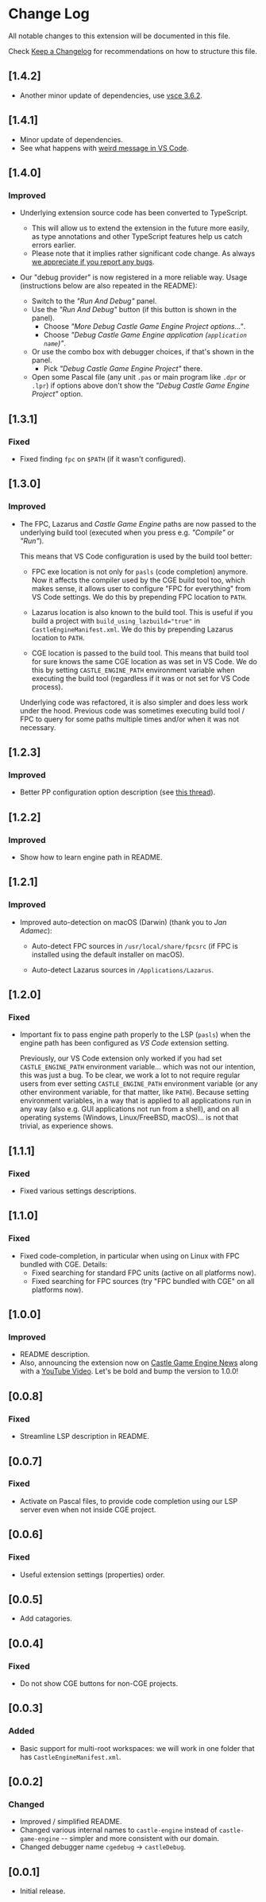 # Change Log

All notable changes to this extension will be documented in this file.

Check [Keep a Changelog](http://keepachangelog.com/) for recommendations on how to structure this file.

<!-- ## [Unreleased] -->

## [1.4.2]

- Another minor update of dependencies, use [vsce 3.6.2](https://www.npmjs.com/package/@vscode/vsce).

## [1.4.1]

- Minor update of dependencies.
- See what happens with [weird message in VS Code](https://forum.castle-engine.io/t/vs-code-extension-no-longer-avaliable/2025/2).

## [1.4.0]

### Improved

- Underlying extension source code has been converted to TypeScript.
    - This will allow us to extend the extension in the future more easily, as type annotations and other TypeScript features help us catch errors earlier.
    - Please note that it implies rather significant code change. As always [we appreciate if you report any bugs](https://github.com/castle-engine/castle-engine-vscode).

- Our "debug provider" is now registered in a more reliable way. Usage (instructions below are also repeated in the README):
    - Switch to the _"Run And Debug"_ panel.
    - Use the _"Run And Debug"_ button (if this button is shown in the panel).
        - Choose _"More Debug Castle Game Engine Project options..."_.
        - Choose _"Debug Castle Game Engine application (`application name`)"_.
    - Or use the combo box with debugger choices, if that's shown in the panel.
        - Pick _"Debug Castle Game Engine Project"_ there.
    - Open some Pascal file (any unit `.pas` or main program like `.dpr` or `.lpr`) if options above don't show the _"Debug Castle Game Engine Project"_ option.

## [1.3.1]

### Fixed

- Fixed finding `fpc` on `$PATH` (if it wasn't configured).

## [1.3.0]

### Improved

- The FPC, Lazarus and _Castle Game Engine_ paths are now passed to the underlying build tool (executed when you press e.g. _"Compile"_ or _"Run"_).

    This means that VS Code configuration is used by the build tool better:

    - FPC exe location is not only for `pasls` (code completion) anymore. Now it affects the compiler used by the CGE build tool too, which makes sense, it allows user to configure "FPC for everything" from VS Code settings. We do this by prepending FPC location to `PATH`.

    - Lazarus location is also known to the build tool. This is useful if you build a project with `build_using_lazbuild="true"` in `CastleEngineManifest.xml`. We do this by prepending Lazarus location to `PATH`.

    - CGE location is passed to the build tool. This means that build tool for sure knows the same CGE location as was set in VS Code. We do this by setting `CASTLE_ENGINE_PATH` environment variable when executing the build tool (regardless if it was or not set for VS Code process).

    Underlying code was refactored, it is also simpler and does less work under the hood. Previous code was sometimes executing build tool / FPC to query for some paths multiple times and/or when it was not necessary.

## [1.2.3]

### Improved

- Better PP configuration option description (see [this thread](https://forum.castle-engine.io/t/i-cant-compile-with-visual-code/1342)).

## [1.2.2]

### Improved

- Show how to learn engine path in README.

## [1.2.1]

### Improved

- Improved auto-detection on macOS (Darwin) (thank you to _Jan Adamec_):

    - Auto-detect FPC sources in `/usr/local/share/fpcsrc` (if FPC is installed using the default installer on macOS).

    - Auto-detect Lazarus sources in `/Applications/Lazarus`.

## [1.2.0]

### Fixed

- Important fix to pass engine path properly to the LSP (`pasls`) when the engine path has been configured as _VS Code_ extension setting.

    Previously, our VS Code extension only worked if you had set `CASTLE_ENGINE_PATH` environment variable... which was not our intention, this was just a bug. To be clear, we work a lot to not require regular users from ever setting `CASTLE_ENGINE_PATH` environment variable (or any other environment variable, for that matter, like `PATH`). Because setting environment variables, in a way that is applied to all applications run in any way (also e.g. GUI applications not run from a shell), and on all operating systems (Windows, Linux/FreeBSD, macOS)... is not that trivial, as experience shows.

## [1.1.1]

### Fixed

- Fixed various settings descriptions.

## [1.1.0]

### Fixed

- Fixed code-completion, in particular when using on Linux with FPC bundled with CGE. Details:
  - Fixed searching for standard FPC units (active on all platforms now).
  - Fixed searching for FPC sources (try "FPC bundled with CGE" on all platforms now).

## [1.0.0]

### Improved

- README description.
- Also, announcing the extension now on [Castle Game Engine News](https://castle-engine.io/wp/) along with a [YouTube Video](https://www.youtube.com/watch?v=24I-DPaYvlo). Let's be bold and bump the version to 1.0.0!

## [0.0.8]

### Fixed

- Streamline LSP description in README.

## [0.0.7]

### Fixed

- Activate on Pascal files, to provide code completion using our LSP server even when not inside CGE project.

## [0.0.6]

### Fixed

- Useful extension settings (properties) order.

## [0.0.5]

- Add catagories.

## [0.0.4]

### Fixed

- Do not show CGE buttons for non-CGE projects.

## [0.0.3]

### Added

- Basic support for multi-root workspaces: we will work in one folder that has `CastleEngineManifest.xml`.

## [0.0.2]

### Changed

- Improved / simplified README.
- Changed various internal names to `castle-engine` instead of `castle-game-engine` -- simpler and more consistent with our domain.
- Changed debugger name `cgedebug` -> `castleDebug`.

## [0.0.1]

- Initial release.